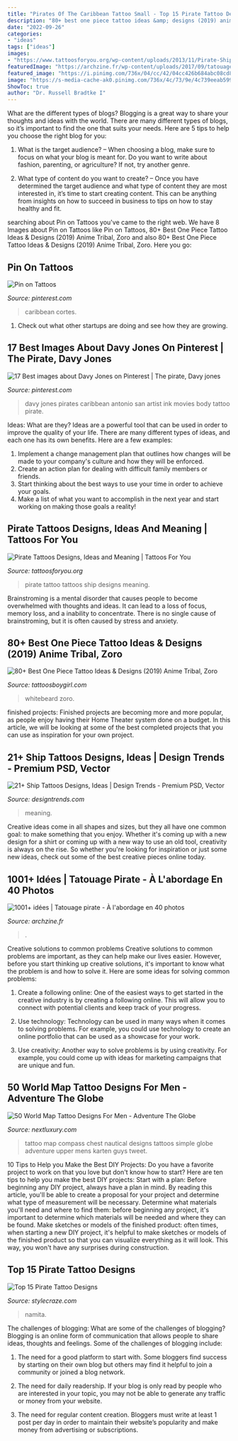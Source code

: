 ```yaml
---
title: "Pirates Of The Caribbean Tattoo Small - Top 15 Pirate Tattoo Designs"
description: "80+ best one piece tattoo ideas &amp; designs (2019) anime tribal, zoro"
date: "2022-09-26"
categories:
- "ideas"
tags: ["ideas"]
images:
- "https://www.tattoosforyou.org/wp-content/uploads/2013/11/Pirate-Ship-Tattoo.jpg"
featuredImage: "https://archzine.fr/wp-content/uploads/2017/09/tatouage-pirate-femme-corsaire-symbole-marin-bras.jpg"
featured_image: "https://i.pinimg.com/736x/04/cc/42/04cc426b684abc08cd82b0b9a2fdc202.jpg"
image: "https://s-media-cache-ak0.pinimg.com/736x/4c/73/9e/4c739eeab599c901f697f9f6a27cba25.jpg"
ShowToc: true
author: "Dr. Russell Bradtke I"
---
```



What are the different types of blogs?
Blogging is a great way to share your thoughts and ideas with the world. There are many different types of blogs, so it’s important to find the one that suits your needs. Here are 5 tips to help you choose the right blog for you: 
1. What is the target audience? – When choosing a blog, make sure to focus on what your blog is meant for. Do you want to write about fashion, parenting, or agriculture? If not, try another genre. 

2. What type of content do you want to create? – Once you have determined the target audience and what type of content they are most interested in, it’s time to start creating content. This can be anything from insights on how to succeed in business to tips on how to stay healthy and fit. 


	

		
searching about Pin on Tattoos you've came to the right web. We have 8 Images about Pin on Tattoos like Pin on Tattoos, 80+ Best One Piece Tattoo Ideas &amp; Designs (2019) Anime Tribal, Zoro and also 80+ Best One Piece Tattoo Ideas &amp; Designs (2019) Anime Tribal, Zoro. Here you go:
		
    
## Pin On Tattoos

<img loading=lazy src="https://i.pinimg.com/736x/04/cc/42/04cc426b684abc08cd82b0b9a2fdc202.jpg" onerror="this.onerror=null;this.src='https://tse1.mm.bing.net/th?id=OIP.-B6t-CW4WDiG6Dndg2RelAHaJ3&amp;pid=15.1';" alt="Pin on Tattoos">

_Source: pinterest.com_

>caribbean cortes. 

	

1. Check out what other startups are doing and see how they are growing.

    
## 17 Best Images About Davy Jones On Pinterest | The Pirate, Davy Jones

<img loading=lazy src="https://s-media-cache-ak0.pinimg.com/736x/4c/73/9e/4c739eeab599c901f697f9f6a27cba25.jpg" onerror="this.onerror=null;this.src='https://tse1.mm.bing.net/th?id=OIP.EcEx5e7vNc9b0F-4plF6ZwHaLH&amp;pid=15.1';" alt="17 Best images about Davy Jones on Pinterest | The pirate, Davy jones">

_Source: pinterest.com_

>davy jones pirates caribbean antonio san artist ink movies body tattoo pirate. 

	

Ideas: What are they?
Ideas are a powerful tool that can be used in order to improve the quality of your life. There are many different types of ideas, and each one has its own benefits. Here are a few examples: 
1. Implement a change management plan that outlines how changes will be made to your company's culture and how they will be enforced. 
2. Create an action plan for dealing with difficult family members or friends. 
3. Start thinking about the best ways to use your time in order to achieve your goals. 
4. Make a list of what you want to accomplish in the next year and start working on making those goals a reality!

    
## Pirate Tattoos Designs, Ideas And Meaning | Tattoos For You

<img loading=lazy src="https://www.tattoosforyou.org/wp-content/uploads/2013/11/Pirate-Ship-Tattoo.jpg" onerror="this.onerror=null;this.src='https://tse4.mm.bing.net/th?id=OIP.qHdvR4kBvxHXnRl21qOXXQHaLI&amp;pid=15.1';" alt="Pirate Tattoos Designs, Ideas and Meaning | Tattoos For You">

_Source: tattoosforyou.org_

>pirate tattoo tattoos ship designs meaning. 

	

Brainstroming is a mental disorder that causes people to become overwhelmed with thoughts and ideas. It can lead to a loss of focus, memory loss, and a inability to concentrate. There is no single cause of brainstroming, but it is often caused by stress and anxiety.

    
## 80+ Best One Piece Tattoo Ideas &amp; Designs (2019) Anime Tribal, Zoro

<img loading=lazy src="https://2.bp.blogspot.com/-5ZjNvWVEeeI/Wch8Wnet_HI/AAAAAAAAEo4/7IIaTLMCNk8mYq-cHB8OEb4-Pp7G91aSgCLcBGAs/s1600/One%2Bpiece%2Btattoo%2B35.JPG" onerror="this.onerror=null;this.src='https://tse2.mm.bing.net/th?id=OIP.n1xsHIevt7tJCORdfp0TyQHaHd&amp;pid=15.1';" alt="80+ Best One Piece Tattoo Ideas &amp; Designs (2019) Anime Tribal, Zoro">

_Source: tattoosboygirl.com_

>whitebeard zoro. 

	

finished projects:
Finished projects are becoming more and more popular, as people enjoy having their Home Theater system done on a budget. In this article, we will be looking at some of the best completed projects that you can use as inspiration for your own project.

    
## 21+ Ship Tattoos Designs, Ideas | Design Trends - Premium PSD, Vector

<img loading=lazy src="https://images.designtrends.com/wp-content/uploads/2016/06/30101000/Traditional-Ship-Tattoo.jpg" onerror="this.onerror=null;this.src='https://tse4.mm.bing.net/th?id=OIP.fLJbJ2vzw9Xm_yAH_7H1VAHaHa&amp;pid=15.1';" alt="21+ Ship Tattoos Designs, Ideas | Design Trends - Premium PSD, Vector">

_Source: designtrends.com_

>meaning. 

	

Creative ideas come in all shapes and sizes, but they all have one common goal: to make something that you enjoy. Whether it's coming up with a new design for a shirt or coming up with a new way to use an old tool, creativity is always on the rise. So whether you're looking for inspiration or just some new ideas, check out some of the best creative pieces online today.

    
## 1001+ Idées | Tatouage Pirate - À L&#039;abordage En 40 Photos

<img loading=lazy src="https://archzine.fr/wp-content/uploads/2017/09/tatouage-pirate-femme-corsaire-symbole-marin-bras.jpg" onerror="this.onerror=null;this.src='https://tse1.mm.bing.net/th?id=OIP.gBsEIvx6QFQ31X2uARWTrQHaJ3&amp;pid=15.1';" alt="1001+ idées | Tatouage pirate - À l&#039;abordage en 40 photos">

_Source: archzine.fr_

>. 

	

Creative solutions to common problems
Creative solutions to common problems are important, as they can help make our lives easier. However, before you start thinking up creative solutions, it's important to know what the problem is and how to solve it. Here are some ideas for solving common problems:
1. Create a following online: One of the easiest ways to get started in the creative industry is by creating a following online. This will allow you to connect with potential clients and keep track of your progress.

2. Use technology: Technology can be used in many ways when it comes to solving problems. For example, you could use technology to create an online portfolio that can be used as a showcase for your work.

3. Use creativity: Another way to solve problems is by using creativity. For example, you could come up with ideas for marketing campaigns that are unique and fun.

    
## 50 World Map Tattoo Designs For Men - Adventure The Globe

<img loading=lazy src="http://nextluxury.com/wp-content/uploads/upper-chest-world-map-tattoo-for-men-with-compass.jpg" onerror="this.onerror=null;this.src='https://tse4.mm.bing.net/th?id=OIP.BLitjQr6KWncAL9T7Q9GCgHaHa&amp;pid=15.1';" alt="50 World Map Tattoo Designs For Men - Adventure The Globe">

_Source: nextluxury.com_

>tattoo map compass chest nautical designs tattoos simple globe adventure upper mens karten guys tweet. 

	

10 Tips to Help you Make the Best DIY Projects:
Do you have a favorite project to work on that you love but don't know how to start? Here are ten tips to help you make the best DIY projects: 
Start with a plan: Before beginning any DIY project, always have a plan in mind. By reading this article, you'll be able to create a proposal for your project and determine what type of measurement will be necessary. Determine what materials you'll need and where to find them: before beginning any project, it's important to determine which materials will be needed and where they can be found. Make sketches or models of the finished product: often times, when starting a new DIY project, it's helpful to make sketches or models of the finished product so that you can visualize everything as it will look. This way, you won't have any surprises during construction.

    
## Top 15 Pirate Tattoo Designs

<img loading=lazy src="https://cdn2.stylecraze.com/wp-content/uploads/2013/10/Top-15-Pirate-Tattoo-Designs.jpg" onerror="this.onerror=null;this.src='https://tse2.mm.bing.net/th?id=OIP._PVHvrYn6GllEB8D5kzpDwHaIV&amp;pid=15.1';" alt="Top 15 Pirate Tattoo Designs">

_Source: stylecraze.com_

>namita. 

	

The challenges of blogging: What are some of the challenges of blogging?
Blogging is an online form of communication that allows people to share ideas, thoughts and feelings. Some of the challenges of blogging include:
1. The need for a good platform to start with. Some bloggers find success by starting on their own blog but others may find it helpful to join a community or joined a blog network.

2. The need for daily readership. If your blog is only read by people who are interested in your topic, you may not be able to generate any traffic or money from your website.

3. The need for regular content creation. Bloggers must write at least 1 post per day in order to maintain their website’s popularity and make money from advertising or subscriptions.

